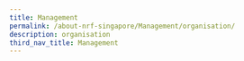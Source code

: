 ```yaml
---
title: Management
permalink: /about-nrf-singapore/Management/organisation/
description: organisation
third_nav_title: Management
---
```

